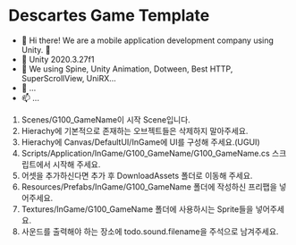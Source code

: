 # Descartes Game Template

- 👋 Hi there! We are a mobile application development company using Unity. 🚀
- 👀 Unity 2020.3.27f1
- 🌱 We using Spine, Unity Animation, Dotween, Best HTTP, SuperScrollView, UniRX...
- 💞️ ...
- 📫 ...

1. Scenes/G100_GameName이 시작 Scene입니다.
2. Hierachy에 기본적으로 존재하는 오브젝트들은 삭제하지 말아주세요.
3. Hierachy에 Canvas/DefaultUI/InGame에 UI를 구성해 주세요.(UGUI)
4. Scripts/Application/InGame/G100_GameName/G100_GameName.cs 스크립트에서 시작해 주세요.
5. 어셋을 추가하신다면 추가 후 DownloadAssets 폴더로 이동해 주세요.
6. Resources/Prefabs/InGame/G100_GameName 폴더에 작성하신 프리팹을 넣어주세요.
7. Textures/InGame/G100_GameName 폴더에 사용하시는 Sprite들을 넣어주세요.
8. 사운드를 출력해야 하는 장소에 todo.sound.filename을 주석으로 남겨주세요.
